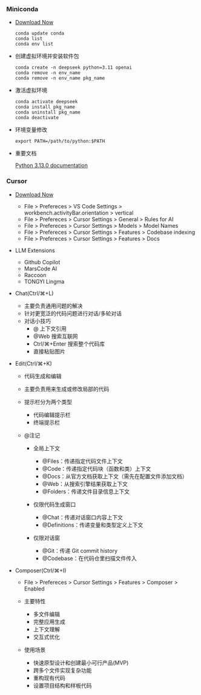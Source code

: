### Miniconda

* [Download Now](https://www.anaconda.com/download/success)

  ```
  conda update conda
  conda list
  conda env list
  ```
  
* 创建虚拟环境并安装软件包
  ```
  conda create -n deepseek python=3.11 openai
  conda remove -n env_name
  conda remove -n env_name pkg_name
  ```

* 激活虚拟环境

  ```
  conda activate deepseek
  conda install pkg_name
  conda uninstall pkg_name
  conda deactivate
  ```

* 环境变量修改

  `export PATH=/path/to/python:$PATH`

* 重要文档

  [Python 3.13.0 documentation](https://docs.python.org/3.13/index.html)

### Cursor

* [Download Now](https://www.cursor.com/)
  
  * File > Prefereces > VS Code Settings > workbench.activityBar.orientation > vertical
  * File > Prefereces > Cursor Settings > General > Rules for AI
  * File > Prefereces > Cursor Settings > Models > Model Names
  * File > Prefereces > Cursor Settings > Features > Codebase indexing
  * File > Prefereces > Cursor Settings > Features > Docs

* LLM Extensions

    * Github Copilot
    * MarsCode AI
    * Raccoon
    * TONGYI Lingma

* Chat(Ctrl/⌘+L)

  * 主要负责通用问题的解决
  * 针对更宽泛的代码问题进行对话/多轮对话
  * 对话小技巧
    * @ 上下文引用
    * @Web 搜索互联网
    * Ctrl/⌘+Enter 搜索整个代码库
    * 直接粘贴图片

* Edit(Ctrl/⌘+K)

  * 代码生成和编辑
  * 主要负责用来生成或修改局部的代码
  * 提示栏分为两个类型
      * 代码编辑提示栏
      * 终端提示栏
  * @注记
    
    * 全局上下文
      * @Files：传递指定代码文件上下文
      * @Code：传递指定代码块（函数和类）上下文
      * @Docs：从官方文档获取上下文（需先在配置文件添加文档）
      * @Web：从搜索引擎结果获取上下文
      * @Folders：传递文件目录信息上下文
    
    * 仅限代码生成窗口
      * @Chat：传递对话窗口内容上下文
      * @Definitions：传递变量和类型定义上下文
    
    * 仅限对话窗
      * @Git：传递 Git commit history
      * @Codebase：在代码仓里扫描文件传入

* Composer(Ctrl/⌘+I) 

  * File > Prefereces > Cursor Settings > Features > Composer > Enabled

  * 主要特性
    * 多文件编辑
    * 完整应用生成
    * 上下文理解
    * 交互式优化

  * 使用场景
    * 快速原型设计和创建最小可行产品(MVP)
    * 跨多个文件实现复杂功能
    * 重构现有代码
    * 设置项目结构和样板代码
